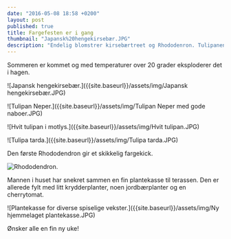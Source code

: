 ```yaml
---
date: "2016-05-08 18:58 +0200"
layout: post
published: true
title: Fargefesten er i gang
thumbnail: "Japansk%20hengekirsebær.JPG"
description: "Endelig blomstrer kirsebærtreet og Rhododenron. Tulipanene har startet showet og stadig nye åpner seg i solen.  Noen kommer igjen år etter år, mens andre er resultatet fra høstens fristelser. "
---
```


Sommeren er kommet og med temperaturer over 20 grader eksploderer det i hagen.

![Japansk hengekirsebær.]({{site.baseurl}}/assets/img/Japansk hengekirsebær.JPG)

![Tulipan Neper.]({{site.baseurl}}/assets/img/Tulipan Neper med gode naboer.JPG)

![Hvit tulipan i motlys.]({{site.baseurl}}/assets/img/Hvit tulipan.JPG)

![Tulipa tarda.]({{site.baseurl}}/assets/img/Tulipa tarda.JPG)

<!--more-->

Den første Rhododendron gir et skikkelig fargekick.

![Rhododendron.]({{site.baseurl}}/assets/img/Rhododendron.JPG)

Mannen i huset har snekret sammen en fin plantekasse til terassen. Den er allerede fylt med litt krydderplanter, noen jordbærplanter og en cherrytomat. 

![Plantekasse for diverse spiselige vekster.]({{site.baseurl}}/assets/img/Ny hjemmelaget plantekasse.JPG)

Ønsker alle en fin ny uke!
